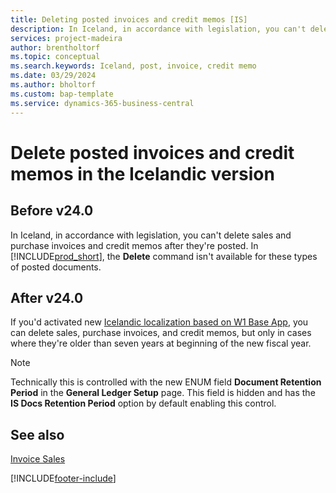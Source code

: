 ```yaml
---
title: Deleting posted invoices and credit memos [IS]
description: In Iceland, in accordance with legislation, you can't delete posted sales and purchase invoices and credit memos.
services: project-madeira 
author: brentholtorf
ms.topic: conceptual
ms.search.keywords: Iceland, post, invoice, credit memo
ms.date: 03/29/2024
ms.author: bholtorf
ms.custom: bap-template
ms.service: dynamics-365-business-central
---
```

# Delete posted invoices and credit memos in the Icelandic version

## Before v24.0 

In Iceland, in accordance with legislation, you can't delete sales and purchase invoices and credit memos after they're posted. In [!INCLUDE[prod_short](../../includes/prod_short.md)], the **Delete** command isn't available for these types of posted documents. 

## After v24.0

If you'd activated new [Icelandic localization based on W1 Base App](iceland-global-core-app.md), you can delete sales, purchase invoices, and credit memos, but only in cases where they're older than seven years at  beginning of the new fiscal year. 

> [!NOTE]
> Technically this is controlled with the new ENUM field **Document Retention Period** in the **General Ledger Setup** page. This field is hidden and has the **IS Docs Retention Period** option by default enabling this control.

## See also  

[Invoice Sales](../../sales-how-invoice-sales.md)


[!INCLUDE[footer-include](../../includes/footer-banner.md)]
